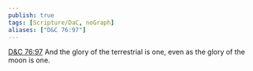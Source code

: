 ```yaml
---
publish: true
tags: [Scripture/DaC, noGraph]
aliases: ["D&C 76:97"]
---
```

[D&C 76:97](https://churchofjesuschrist.org/study/scriptures/dc-testament/dc/76?lang=eng&id=p97#p97) And the glory of the terrestrial is one, even as the glory of the moon is one.
